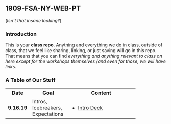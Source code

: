 ## 1909-FSA-NY-WEB-PT
(_Isn't that insane looking?_)

### Introduction
This is your **class repo**. Anything and everything we do in class, outside of class, that we feel like sharing, linking, or just saving will go in this repo. That means that you can find _everything and anything relevant to class on here except for the workshops themselves (and even for those, we will have links._ 

### A Table of Our Stuff

<table>
    <tr>
        <th style="width: 60px;"> Date </th>
        <th style="width: 100px; max-width: 100px"> Goal </th>
        <th style="width: 200px;"> Content </th>
    </tr>
    <tr>
        <td><b>9.16.19</b></td>
        <td> Intros, Icebreakers, Expectations </td>
        <td>
            <ul>
                <li>
                    <a href="https://drive.google.com/open?id=1xbrVsx8h87KnHjtaOBteZVSjDk282E4h">Intro Deck</a>
                </li>
            </ul>
        </td>
    </tr>
</table>
